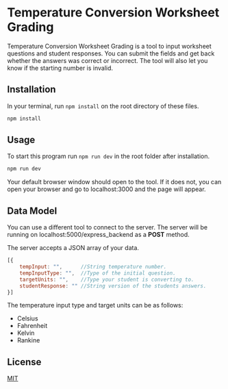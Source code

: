 # Temperature Conversion Worksheet Grading

Temperature Conversion Worksheet Grading is a tool to input worksheet questions and student responses.  You can submit the fields and get back whether the answers was correct or incorrect.  The tool will also let you know if the starting number is invalid.

## Installation

In your terminal, run `npm install` on the root directory of these files.

```bash
npm install
```

## Usage

To start this program run `npm run dev` in the root folder after installation.

```bash
npm run dev
```

Your default browser window should open to the tool.  If it does not, you can open your browser and go to localhost:3000 and the page will appear.

## Data Model

You can use a different tool to connect to the server.   The server will be running on localhost:5000/express_backend as a **POST** method.

The server accepts a JSON array of your data.


```javascript
[{
    tempInput: "",      //String temperature number.
    tempInputType: "",  //Type of the initial question.
    targetUnits: "",    //Type your student is converting to.
    studentResponse: "" //String version of the students answers.
}]
```

The temperature input type and target units can be as follows:
- Celsius
- Fahrenheit
- Kelvin
- Rankine

## License
[MIT](https://choosealicense.com/licenses/mit/)